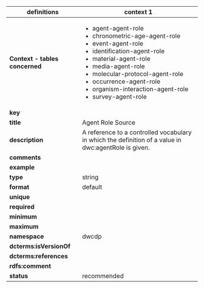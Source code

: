 | definitions | context 1 |
|-|-|
| **Context - tables concerned** | <ul><li>agent-agent-role</li><li>chronometric-age-agent-role</li><li>event-agent-role</li><li>identification-agent-role</li><li>material-agent-role</li><li>media-agent-role</li><li>molecular-protocol-agent-role</li><li>occurrence-agent-role</li><li>organism-interaction-agent-role</li><li>survey-agent-role</li></ul> |
| **key** |  |
| **title** | Agent Role Source |
| **description** | A reference to a controlled vocabulary in which the definition of a value in dwc:agentRole is given. |
| **comments** |  |
| **example** |  |
| **type** | string |
| **format** | default |
| **unique** |  |
| **required** |  |
| **minimum** |  |
| **maximum** |  |
| **namespace** | dwcdp |
| **dcterms:isVersionOf** |  |
| **dcterms:references** |  |
| **rdfs:comment** |  |
| **status** | recommended |
